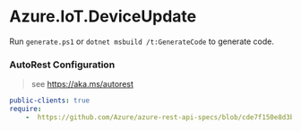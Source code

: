 # Azure.IoT.DeviceUpdate

Run `generate.ps1` or `dotnet msbuild /t:GenerateCode` to generate code.

### AutoRest Configuration
> see https://aka.ms/autorest

``` yaml
public-clients: true
require:
    -  https://github.com/Azure/azure-rest-api-specs/blob/cde7f150e8d3bf3af2418cc347cae0fb2baed6a7/specification/deviceupdate/data-plane/readme.md
```

